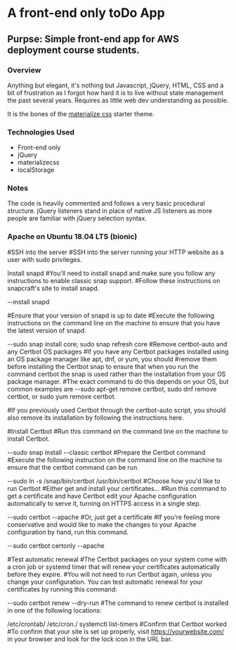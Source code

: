 # A front-end only toDo App 
## Purpse: Simple front-end app for AWS deployment course students.

### Overview
Anything but elegant, it's nothing but Javascript, jQuery, HTML, CSS and a bit of frustration as I forgot how hard it is to live without state management the past several years. Requires as little web dev understanding as possible. 

It is the bones of the [materialize css](http://materializecss.com/) starter theme. 

### Technologies Used
* Front-end only
* jQuery
* materializecss
* localStorage

### Notes
The code is heavily commented and follows a very basic procedural structure. jQuery listeners stand in place of native JS listeners as more people are familiar with jQuery selection syntax.

### Apache on Ubuntu 18.04 LTS (bionic) ###

#SSH into the server #SSH into the server running your HTTP website as a user with sudo privileges.

Install snapd #You'll need to install snapd and make sure you follow any instructions to enable classic snap support. #Follow these instructions on snapcraft's site to install snapd.

--install snapd

#Ensure that your version of snapd is up to date #Execute the following instructions on the command line on the machine to ensure that you have the latest version of snapd.

--sudo snap install core; sudo snap refresh core #Remove certbot-auto and any Certbot OS packages #If you have any Certbot packages installed using an OS package manager like apt, dnf, or yum, you should #remove them before installing the Certbot snap to ensure that when you run the command certbot the snap is used rather than the installation from your OS package manager. #The exact command to do this depends on your OS, but common examples are --sudo apt-get remove certbot, sudo dnf remove certbot, or sudo yum remove certbot.

#If you previously used Certbot through the certbot-auto script, you should also remove its installation by following the instructions here.

#Install Certbot #Run this command on the command line on the machine to install Certbot.

--sudo snap install --classic certbot #Prepare the Certbot command #Execute the following instruction on the command line on the machine to ensure that the certbot command can be run.

--sudo ln -s /snap/bin/certbot /usr/bin/certbot #Choose how you'd like to run Certbot #Either get and install your certificates... #Run this command to get a certificate and have Certbot edit your Apache configuration automatically to serve it, turning on HTTPS access in a single step.

--sudo certbot --apache #Or, just get a certificate #If you're feeling more conservative and would like to make the changes to your Apache configuration by hand, run this command.

--sudo certbot certonly --apache

#Test automatic renewal #The Certbot packages on your system come with a cron job or systemd timer that will renew your certificates automatically before they expire. #You will not need to run Certbot again, unless you change your configuration. You can test automatic renewal for your certificates by running this command:

--sudo certbot renew --dry-run #The command to renew certbot is installed in one of the following locations:

/etc/crontab/ /etc/cron./ systemctl list-timers #Confirm that Certbot worked #To confirm that your site is set up properly, visit https://yourwebsite.com/ in your browser and look for the lock icon in the URL bar.